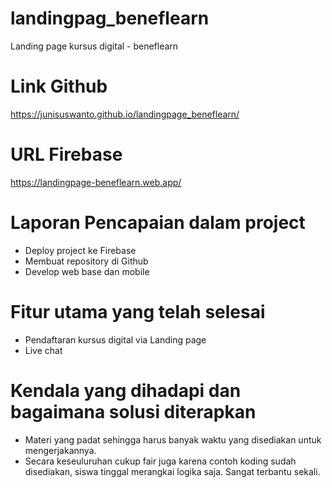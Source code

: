 # landingpag_beneflearn

Landing page kursus digital - beneflearn

# Link Github

https://junisuswanto.github.io/landingpage_beneflearn/

# URL Firebase

https://landingpage-beneflearn.web.app/

# Laporan Pencapaian dalam project

- Deploy project ke Firebase
- Membuat repository di Github
- Develop web base dan mobile

# Fitur utama yang telah selesai

- Pendaftaran kursus digital via Landing page
- Live chat

# Kendala yang dihadapi dan bagaimana solusi diterapkan

- Materi yang padat sehingga harus banyak waktu yang disediakan untuk mengerjakannya.
- Secara keseuluruhan cukup fair juga karena contoh koding sudah disediakan, siswa tinggal merangkai logika saja. Sangat terbantu sekali.
